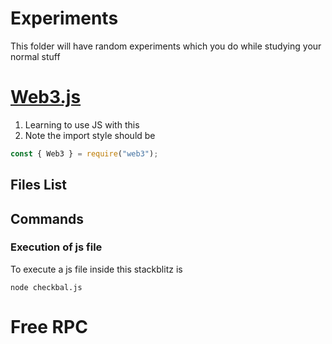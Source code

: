 # Experiments

This folder will have random experiments which you do while studying your normal stuff

# [Web3.js](https://docs.web3js.org/)

1. Learning to use JS with this
2. Note the import style should be

```js
const { Web3 } = require("web3");
```

## Files List

## Commands

### Execution of js file

To execute a js file inside this stackblitz is

```
node checkbal.js
```

# Free RPC
